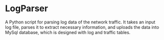 # LogParser
A Python script for parsing log data of the network traffic. It takes an input log file, parses it to extract necessary information, and uploads the data into MySql database, which is designed with log and traffic tables.
